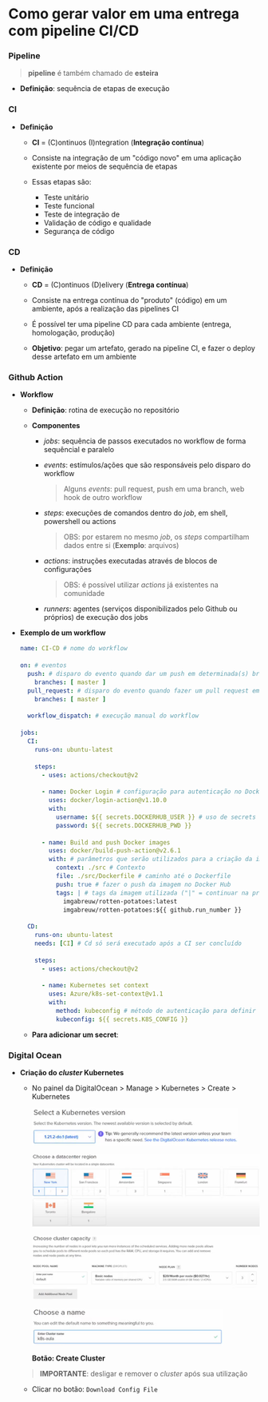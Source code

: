 # Como gerar valor em uma entrega com pipeline CI/CD

### Pipeline

> **pipeline** é também chamado de **esteira**

* **Definição**: sequência de etapas de execução

### CI

* **Definição**

  * **CI** = (C)ontinuos (I)ntegration (**Integração contínua**)

  * Consiste na integração de um "código novo" em uma aplicação existente por meios de sequência de etapas

  * Essas etapas são:

    * Teste unitário
    * Teste funcional
    * Teste de integração de
    * Validação de código e qualidade
    * Segurança de código

### CD

* **Definição**

  * **CD** = (C)ontinuos (D)elivery (**Entrega contínua**)

  * Consiste na entrega contínua do "produto" (código) em um ambiente, após a realização das pipelines CI

  * É possível ter uma pipeline CD para cada ambiente (entrega, homologação, produção)

  * **Objetivo**: pegar um artefato, gerado na pipeline CI, e fazer o deploy desse artefato em um ambiente

### Github Action

* **Workflow**

  * **Definição**: rotina de execução no repositório

  * **Componentes**

    * _jobs_: sequência de passos executados no workflow de forma sequêncial e paralelo

    * _events_: estímulos/ações que são responsáveis pelo disparo do workflow

      > Alguns _events_: pull request, push em uma branch, web hook de outro workflow

    * _steps_: execuções de comandos dentro do _job_, em shell, powershell ou actions

      > OBS: por estarem no mesmo _job_, os _steps_ compartilham dados entre si (**Exemplo**: arquivos)

    * _actions_: instruções executadas através de blocos de configurações

      > OBS: é possível utilizar _actions_ já existentes na comunidade

    * _runners_: agentes (serviços disponibilizados pelo Github ou próprios) de execução dos jobs


* **Exemplo de um workflow**

  ```yml
  name: CI-CD # nome do workflow

  on: # eventos
    push: # disparo do evento quando dar um push em determinada(s) branche(s)
      branches: [ master ]
    pull_request: # disparo do evento quando fazer um pull request em determinada(s) branche(s)
      branches: [ master ]

    workflow_dispatch: # execução manual do workflow

  jobs:
    CI:
      runs-on: ubuntu-latest

      steps:
        - uses: actions/checkout@v2

        - name: Docker Login # configuração para autenticação no Docker Hub
          uses: docker/login-action@v1.10.0
          with:
            username: ${{ secrets.DOCKERHUB_USER }} # uso de secrets (armazenar dados sensíveis a partir de "chave-valor")
            password: ${{ secrets.DOCKERHUB_PWD }}

        - name: Build and push Docker images
          uses: docker/build-push-action@v2.6.1
          with: # parâmetros que serão utilizados para a criação da imagem a partir do Dockerfile
            context: ./src # Contexto
            file: ./src/Dockerfile # caminho até o Dockerfile
            push: true # fazer o push da imagem no Docker Hub
            tags: | # tags da imagem utilizada ("|" = continuar na próxima linha)
              imgabreuw/rotten-potatoes:latest
              imgabreuw/rotten-potatoes:${{ github.run_number }}

    CD:
      runs-on: ubuntu-latest 
      needs: [CI] # Cd só será executado após a CI ser concluído
      
      steps:
        - uses: actions/checkout@v2
        
        - name: Kubernetes set context
          uses: Azure/k8s-set-context@v1.1
          with:
            method: kubeconfig # método de autenticação para definir o contexto no cluster
            kubeconfig: ${{ secrets.K8S_CONFIG }}
  ```

  * **Para adicionar um secret**: 

### Digital Ocean

* **Criação do _cluster_ Kubernetes**

  * No painel da DigitalOcean > Manage > Kubernetes > Create > Kubernetes 

    ![](./assets/select-a-kubernetes-version.png)

    ![](./assets/choose-a-datacenter-region.png)

    ![](./assets/choose-cluster-capacity.png)

    ![](./assets/choose-a-name.png)

    **Botão: Create Cluster**

  > **IMPORTANTE**: desligar e remover o _cluster_ após sua utilização

  * Clicar no botão: `Download Config File`